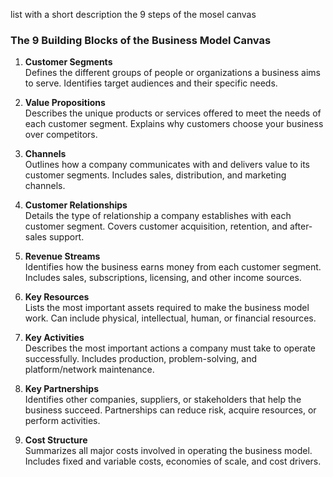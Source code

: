 list with a short description the 9 steps of the mosel canvas

### The 9 Building Blocks of the Business Model Canvas

1. **Customer Segments**  
   Defines the different groups of people or organizations a business aims to serve. Identifies target audiences and their specific needs.

2. **Value Propositions**  
   Describes the unique products or services offered to meet the needs of each customer segment. Explains why customers choose your business over competitors.

3. **Channels**  
   Outlines how a company communicates with and delivers value to its customer segments. Includes sales, distribution, and marketing channels.

4. **Customer Relationships**  
   Details the type of relationship a company establishes with each customer segment. Covers customer acquisition, retention, and after-sales support.

5. **Revenue Streams**  
   Identifies how the business earns money from each customer segment. Includes sales, subscriptions, licensing, and other income sources.

6. **Key Resources**  
   Lists the most important assets required to make the business model work. Can include physical, intellectual, human, or financial resources.

7. **Key Activities**  
   Describes the most important actions a company must take to operate successfully. Includes production, problem-solving, and platform/network maintenance.

8. **Key Partnerships**  
   Identifies other companies, suppliers, or stakeholders that help the business succeed. Partnerships can reduce risk, acquire resources, or perform activities.

9. **Cost Structure**  
   Summarizes all major costs involved in operating the business model. Includes fixed and variable costs, economies of scale, and cost drivers.

